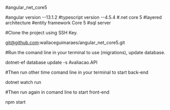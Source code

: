 #angular_net_core5

#angular version --13.1.2
#typescript version --4.5.4
#.net core 5
#layered architecture
#entity framework Core 5
#sql server


#Clone the project using SSH Key.

git@github.com:wallaceguimaraes/angular_net_core5.git

#Run the comand line in your terminal to use (migrations), update database.

dotnet-ef database update -s Avaliacao.API

#Then run other time comand line in your terminal to start back-end

dotnet watch run

#Then run again in comand line to start front-end

npm start

